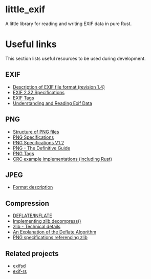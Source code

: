 # little\_exif
A little library for reading and writing EXIF data in pure Rust.

# Useful links
This section lists useful resources to be used during development.

## EXIF
- [Description of EXIF file format (revision 1.4)](http://www.fifi.org/doc/jhead/exif-e.html)
- [EXIF 2.32 Specifications](https://web.archive.org/web/20190624045241if_/http://www.cipa.jp:80/std/documents/e/DC-008-Translation-2019-E.pdf)
- [EXIF Tags](https://exiftool.org/TagNames/EXIF.html)
- [Understanding and Reading Exif Data](https://www.codeproject.com/Articles/47486/Understanding-and-Reading-Exif-Data)

## PNG
- [Structure of PNG files](https://dev.exiv2.org/projects/exiv2/wiki/The_Metadata_in_PNG_files)
- [PNG Specifications](https://www.w3.org/TR/PNG/)
- [PNG Specifications V1.2](http://www.libpng.org/pub/png/spec/1.2/PNG-Contents.html)
- [PNG - The Definitive Guide](http://www.vias.org/pngguide/)
- [PNG Tags](https://exiftool.org/TagNames/PNG.html#TextualData)
- [CRC example implementations (including Rust)](https://rosettacode.org/wiki/CRC-32#Rust)

## JPEG
- [Format description](https://github.com/corkami/formats/blob/master/image/jpeg.md)

## Compression
- [DEFLATE/INFLATE](https://www.w3.org/TR/PNG-Compression.html)
- [Implementing zlib.decompress()](https://pyokagan.name/blog/2019-10-18-zlibinflate/)
- [zlib - Technical details](https://zlib.net/zlib_tech.html)
- [An Explanation of the Deflate Algorithm](https://zlib.net/feldspar.html)
- [PNG specifications referencing zlib](http://www.libpng.org/pub/png/spec/1.2/PNG-Compression.html)

## Related projects
- [exifsd](https://github.com/vadixidav/exifsd)
- [exif-rs](https://github.com/kamadak/exif-rs/blob/master/src/tag.rs) 

